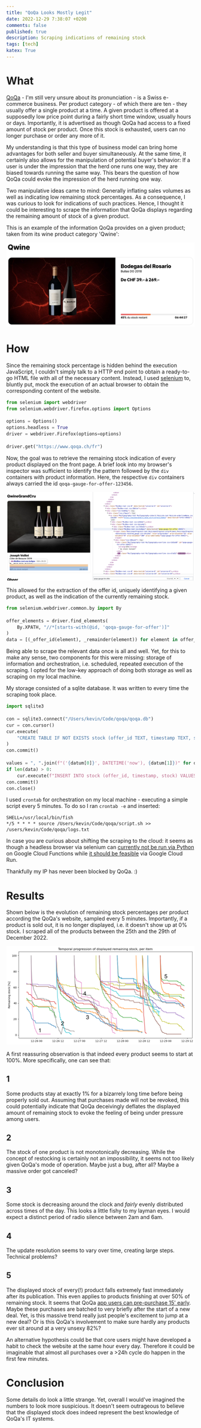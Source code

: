 ```yaml
---
title: "QoQa Looks Mostly Legit"
date: 2022-12-29 7:38:07 +0200
comments: false
published: true
description: Scraping indications of remaining stock
tags: [tech]
katex: True
---
```


# What

[QoQa](https://www.qoqa.ch/) - I'm still very unsure about its pronunciation -
is a Swiss e-commerce business. Per product category - of which there are ten -
they usually offer a single product at a time. A given product is offered at a supposedly
low price point during a fairly short time window, usually hours
or days. Importantly, it is advertised as though QoQa had access to a fixed
amount of stock per product. Once this stock is exhausted, users can no longer
purchase or order any more of it.

My understanding is that this type of business model can bring home advantages for
both seller and buyer simultaneously. At the same time, it certainly also allows
for the manipulation of potential buyer's behavior: If a user is under the impression
that the herd one runs one way, they are biased towards running the same way. This bears the
question of how QoQa could evoke the impression of the herd running one way.

Two manipulative ideas came to mind: Generally inflating sales volumes as well as indicating low
remaining stock percentages. As a consequence, I was curious to look for indications of such
practices. Hence, I thought it could be interesting to scrape the
information that QoQa displays regarding the remaining amount of stock of a given product.

This is an example of the information QoQa provides on a given product; taken from its wine
product category 'Qwine':

![](/imgs/qoqa/qoqa.png)

# How

Since the remaining stock percentage is hidden behind the execution JavaScript, I couldn't simply
talk to a HTTP end point to obtain a ready-to-go HTML file with all of the necessary
content. Instead, I used [selenium](https://www.selenium.dev/) to, bluntly put, mock the
execution of an actual browser to obtain the corresponding content of the website.

```python
from selenium import webdriver
from selenium.webdriver.firefox.options import Options

options = Options()
options.headless = True
driver = webdriver.Firefox(options=options)

driver.get("https://www.qoqa.ch/fr")
```

Now, the goal was to retrieve the remaining stock indication of every product
displayed on the front page. A brief look into my browser's inspector was sufficient
to identify the pattern followed by the `div` containers with product information. Here,
the respective `div` containers always carried the id `qoqa-gauge-for-offer-123456`.

![](/imgs/qoqa/inspector.png)

This allowed for the extraction of the offer id, uniquely identifying a given product, as
well as the indication of the currently remaining stock.

```python
from selenium.webdriver.common.by import By

offer_elements = driver.find_elements(
    By.XPATH, "//*[starts-with(@id, 'qoqa-gauge-for-offer')]"
)
data = [(_offer_id(element), _remainder(element)) for element in offer_elements]
```

Being able to scrape the relevant data once is all and well. Yet, for this to make any sense,
two components for this were missing: storage of information and orchestration, i.e. scheduled,
repeated execution of the scraping. I opted for the low-key approach of doing both storage as well as scraping on my local machine.

My storage consisted of a sqlite database. It was written to every time the scraping took place.

```python
import sqlite3

con = sqlite3.connect("/Users/kevin/Code/qoqa/qoqa.db")
cur = con.cursor()
cur.execute(
    "CREATE TABLE IF NOT EXISTS stock (offer_id TEXT, timestamp TEXT, stock REAL)"
)
con.commit()

values = ", ".join(f"('{datum[0]}', DATETIME('now'), {datum[1]})" for datum in data)
if len(data) > 0:
    cur.execute(f"INSERT INTO stock (offer_id, timestamp, stock) VALUES {values} ;")
con.commit()
con.close()
```

I used `crontab` for orchestration on my local machine - executing a simple script every 5 minutes. To do so I ran `crontab -e` and inserted:

```shell
SHELL=/usr/local/bin/fish
*/5 * * * * source /Users/kevin/Code/qoqa/script.sh >> /users/kevin/Code/qoqa/logs.txt
```

In case you are curious about shifting the scraping to the cloud: it seems as though a headless browser via
selenium can [currently not be run via Python](https://stackoverflow.com/questions/70661914/can-i-use-selenium-webdriver-with-google-cloud-functions)
on Google Cloud Functions while
[it should be feasible](https://dev.to/googlecloud/using-headless-chrome-with-cloud-run-3fdp)
via Google Cloud Run.

Thankfully my IP has never been blocked by QoQa. :)

# Results

Shown below is the evolution of remaining stock percentages per product according the QoQa's
website, sampled every 5 minutes. Importantly, if a product is sold out, it is no
longer displayed, i.e. it doesn't show up at 0% stock. I scraped all of the products between
the 25th and the 29th of December 2022.

![](/imgs/qoqa/stock.png)

A first reassuring observation is that indeed every product seems to start at 100%.
More specifically, one can see that:

## 1
Some products stay at exactly 1% for a bizarrely long time before being properly sold out.
Assuming that purchases made will not be revoked, this could potentially indicate that
QoQa deceivingly deflates the displayed amount of remaining stock to evoke the feeling
of being under pressure among users.

## 2
The stock of one product is not monotonically decreasing.
While the concept of restocking is certainly not an impossibility, it seems not too likely
given QoQa's mode of operation. Maybe just a bug, after all? Maybe a massive order got canceled?

## 3
Some stock is decreasing around the clock and _fairly_ evenly distributed across times of the day.
This looks a little fishy to my layman eyes. I would expect a distinct period of radio
silence between 2am and 6am.

## 4
The update resolution seems to vary over time, creating large steps. Technical problems?

## 5
The displayed stock of every(!) product falls extremely fast immediately after its publication. This even
applies to products finishing at over 50% of remaining stock. It seems that QoQa [app users can pre-purchase 15' early](https://www.qoqa.ch/fr/concept).
Maybe these purchases are batched to very briefly after the start of a new deal. Yet, is this massive
trend really just people's excitement to jump at a new deal? Or is this QoQa's involvement
to make sure hardly any products ever sit around at a very unsexy 82%?

An alternative hypothesis could be that core users might have developed a habit to check the website at the same hour every day. Therefore
it could be imaginable that almost all purchases over a >24h cycle do happen in the first few minutes.


# Conclusion

Some details do look a little strange. Yet, overall I would've imagined the numbers to look more suspicious.
It doesn't seem outrageous to believe that the displayed stock does indeed represent the best knowledge
of QoQa's IT systems.

